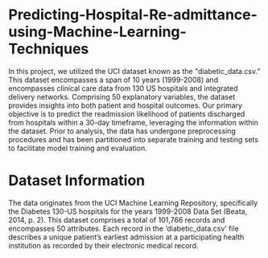 # Predicting-Hospital-Re-admittance-using-Machine-Learning-Techniques

In this project, we utilized the UCI dataset known as the "diabetic_data.csv." This dataset encompasses a span of 10 years (1999-2008) and encompasses clinical care data from 130 US hospitals and integrated delivery networks.
Comprising 50 explanatory variables, the dataset provides insights into both patient and hospital outcomes. Our primary objective is to predict the readmission likelihood of patients discharged from hospitals within a 30-day timeframe, leveraging the information within the dataset. Prior to analysis, the data has undergone preprocessing procedures and has been partitioned into separate training and testing sets to facilitate model training and evaluation.


# Dataset Information
The data originates from the UCI Machine Learning Repository, specifically the Diabetes 130-US hospitals for the years 1999-2008 Data Set (Beata, 2014, p. 2). This dataset comprises a total of 101,766 records and encompasses 50 attributes. Each record in the ‘diabetic_data.csv’ file describes a unique patient’s earliest admission at a participating health institution as recorded by their electronic medical record.
